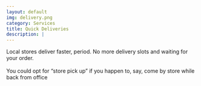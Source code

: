 ```yaml
---
layout: default
img: delivery.png
category: Services
title: Quick Deliveries
description: |
---
```

  Local stores deliver faster, period. No more delivery slots and waiting for your order. <br><br>You could opt for “store pick up” if you happen to, say, come by store while back from office
